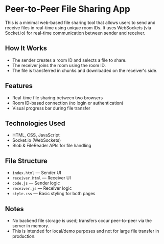 # Peer-to-Peer File Sharing App

This is a minimal web-based file sharing tool that allows users to send and receive files in real-time using unique room IDs. It uses WebSockets (via Socket.io) for real-time communication between sender and receiver.

## How It Works

- The sender creates a room ID and selects a file to share.
- The receiver joins the room using the room ID.
- The file is transferred in chunks and downloaded on the receiver's side.

## Features

- Real-time file sharing between two browsers
- Room ID-based connection (no login or authentication)
- Visual progress bar during file transfer

## Technologies Used

- HTML, CSS, JavaScript
- Socket.io (WebSockets)
- Blob & FileReader APIs for file handling

## File Structure

- `index.html` — Sender UI
- `receiver.html` — Receiver UI
- `code.js` — Sender logic
- `receiver.js` — Receiver logic
- `style.css` — Basic styling for both pages

## Notes

- No backend file storage is used; transfers occur peer-to-peer via the server in memory.
- This is intended for local/demo purposes and not for large file transfer in production.

